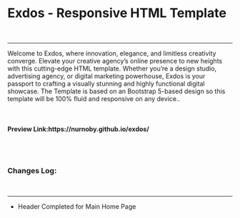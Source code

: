 <h1>Exdos - Responsive HTML Template</h1><br>
<hr>
<p>
Welcome to Exdos, where innovation, elegance, and limitless creativity converge. Elevate your creative agency’s online presence to new heights with this cutting-edge HTML template. Whether you’re a design studio, advertising agency, or digital marketing powerhouse, Exdos is your passport to crafting a visually stunning and highly functional digital showcase. The Template is based on an Bootstrap 5-based design so this template will be 100% fluid and responsive on any device..
</p> <br>

<h4><b>Preview Link:</b>https://nurnoby.github.io/exdos/</h4><br><br>
<h3>Changes Log: </h3><br>
<hr>
<ul>
<li>Header Completed for Main Home Page</li>
</ul>